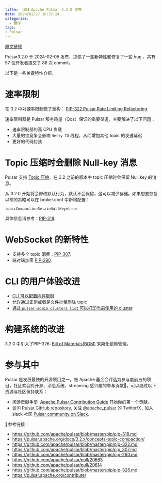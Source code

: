 ```yaml
---
title: 【译】Apache Pulsar 3.2.0 发布
date: 2024/02/27 10:37:24
categories:
  - 翻译
tags:
- Pulsar
---
```

[原文链接](https://pulsar.apache.org/blog/2024/02/12/announcing-apache-pulsar-3-2/)

Pulsar3.2.0 于 2024-02-05 发布，提供了一些新特性和修复了一些 bug ，共有 57 位开发者提交了 88 次 commit。

以下是一些关键特性介绍.
<!--more-->
# 速率限制

在 3.2 中对速率限制做了重构：
[PIP-322 Pulsar Rate Limiting Refactoring](https://github.com/apache/pulsar/blob/master/pip/pip-322.md).

速率限制器是 Pulsar 服务质量（Qos）保证的重要渠道，主要解决了以下问题：
- 速率限制器的高 CPU 负载
- 大量的锁竞争会影响 `Netty IO` 线程，从而增加其他 topic 的发送延迟
- 更好的代码封装

# Topic 压缩时会删除 Null-key 消息

Pulsar 支持 [Topic 压缩](https://pulsar.apache.org/docs/3.2.x/concepts-topic-compaction/)，在 3.2 之前的版本中 topic 压缩时会保留 Null key 的消息。

从 3.2.0 开始将会修改默认行为，默认不会保留，这可以减少存储。如果想要恢复以前的策略可以在 broker.conf 中新增配置：
```properties
topicCompactionRetainNullKey=true
```
具体信息请参考：[PIP-318](https://github.com/apache/pulsar/blob/master/pip/pip-318.md).

# WebSocket 的新特性
- 支持多个 topic 消费：[PIP-307](https://github.com/apache/pulsar/blob/master/pip/pip_307.md).
- 端对端加密 [PIP-290](https://github.com/apache/pulsar/blob/master/pip/pip-290.md).

# CLI 的用户体验改进

- [CLI 可以配置内存限制](https://github.com/apache/pulsar/pull/20663)
- [允许通过正则或者是文件批量删除 topic](https://github.com/apache/pulsar/pull/21664)
- [通过 `pulsar-admin clusters list` 可以打印当前使用的 cluster](https://github.com/apache/pulsar/pull/20614)

# 构建系统的改进
3.2.0 中引入了PIP-326: [Bill of Materials(BOM)](https://github.com/apache/pulsar/blob/master/pip/pip-326.md) 来简化依赖管理。

# 参与其中

Pulsar 是发展最快的开源项目之一，被 Apache 基金会评选为参与度前五的项目，社区欢迎对开源、消息系统、streaming 感兴趣的参与贡献🎉，可以通过以下资源与社区保持联系：

- 阅读贡献手册  [Apache Pulsar Contribution Guide](https://pulsar.apache.org/contribute/) 开始你的第一个贡献。
- 访问 [Pulsar GitHub repository](https://github.com/apache/pulsar), 关注 [@apache_pulsar](https://twitter.com/apache_pulsar) 的 Twitter/X , 加入 slack 社区 [Pulsar community on Slack](https://apache-pulsar.slack.com/).

🔗参考链接：
- https://github.com/apache/pulsar/blob/master/pip/pip-318.md
- https://pulsar.apache.org/docs/3.2.x/concepts-topic-compaction/
- https://github.com/apache/pulsar/blob/master/pip/pip-322.md
- https://github.com/apache/pulsar/blob/master/pip/pip_307.md
- https://github.com/apache/pulsar/blob/master/pip/pip-290.md
- https://github.com/apache/pulsar/pull/20663
- https://github.com/apache/pulsar/pull/20614
- https://github.com/apache/pulsar/blob/master/pip/pip-326.md
- https://pulsar.apache.org/contribute/